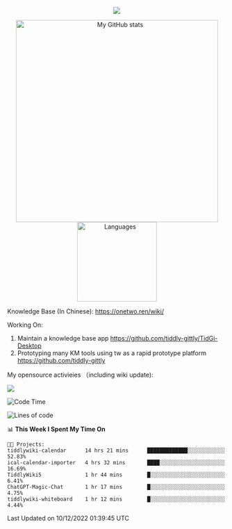 <a href="https://github.com/linonetwo">
    <p align="center">
        <img src="https://github-profile-trophy.vercel.app/?username=linonetwo&column=7&theme=onedark"/>
    </p>
</a>
<a align="center" href="https://github.com/linonetwo">
  <p align="center">
    <img src="https://github-readme-stats.vercel.app/api?username=linonetwo&show_icons=true&count_private=true" alt="My GitHub stats" width="465"/>
    <img src="https://github-readme-stats.vercel.app/api/top-langs/?username=linonetwo&layout=compact&langs_count=10" alt="Languages" height="183">
  </p>
</a>

Knowledge Base (In Chinese): https://onetwo.ren/wiki/

Working On: 

1. Maintain a knowledge base app https://github.com/tiddly-gittly/TidGi-Desktop
1. Prototyping many KM tools using tw as a rapid prototype platform https://github.com/tiddly-gittly

My opensource activieies （including wiki update):

![](https://visitor-badge.glitch.me/badge?page_id=linonetwo.linonetwo)

<!--START_SECTION:waka-->
![Code Time](http://img.shields.io/badge/Code%20Time-1%2C324%20hrs%2028%20mins-blue)

![Lines of code](https://img.shields.io/badge/From%20Hello%20World%20I%27ve%20Written-2%20Million%20lines%20of%20code-blue)

📊 **This Week I Spent My Time On** 

```text
🐱‍💻 Projects: 
tiddlywiki-calendar      14 hrs 21 mins      █████████████░░░░░░░░░░░░   52.83% 
ical-calendar-importer   4 hrs 32 mins       ████░░░░░░░░░░░░░░░░░░░░░   16.69% 
TiddlyWiki5              1 hr 44 mins        █░░░░░░░░░░░░░░░░░░░░░░░░   6.41% 
ChatGPT-Magic-Chat       1 hr 17 mins        █░░░░░░░░░░░░░░░░░░░░░░░░   4.75% 
tiddlywiki-whiteboard    1 hr 12 mins        █░░░░░░░░░░░░░░░░░░░░░░░░   4.44%

```


 Last Updated on 10/12/2022 01:39:45 UTC
<!--END_SECTION:waka-->
